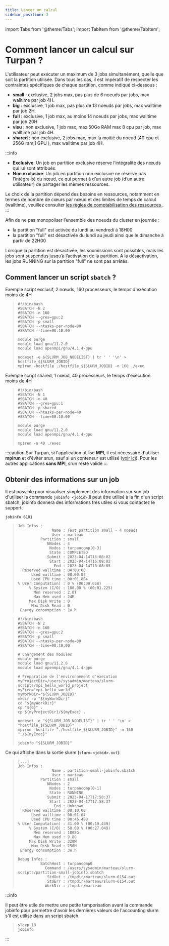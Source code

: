 ```yaml
---
title: Lancer un calcul
sidebar_position: 3
---
```


import Tabs from '@theme/Tabs';
import TabItem from '@theme/TabItem';

# Comment lancer un calcul sur Turpan ? 

<!-- Partition / global = 3 jobs max par utilisateur : -->
L'utilisateur peut exécuter un maximum de 3 jobs simultanément, quelle que soit la partition utilisée. Dans tous les cas, il est impératif de respecter les contraintes spécifiques de chaque partition, comme indiqué ci-dessous :
- **small** : exclusive, 2 jobs max, pas plus de 6 noeuds par jobs, max walltime par job 4H.
- **big** : exclusive, 1 job max, pas plus de 13 noeuds par jobs, max walltime par job 2H.
- **full** : exclusive, 1 job max, au moins 14 noeuds par jobs, max walltime par job 20H
- **visu** : non exclusive, 1 job max, max 50Go RAM max 8 cpu par job, max walltime par job 4H.
- **shared** : non exclusive, 2 jobs max, max la moitié du noeud (40 cpu et 256G ram,1 GPU ), max walltime par job 4H.

:::info
* **Exclusive**: Un job en partition exclusive réserve l’intégralité des nœuds qui lui sont attribués.
* **Non exclusive**: Un job en partition non exclusive ne réserve pas l’intégralité du nœud, ce qui permet à d’un autre job (d’un autre utilisateur) de partager les mêmes ressources.

Le choix de la partition dépend des besoins en ressources, notamment en termes de nombre de cœurs par nœud et des limites de temps de calcul (walltime), veuillez consulter [les règles de comptabilisation des ressources ](../accounting/accounting-rules.md#exemples-).
:::

Afin de ne pas monopoliser l’ensemble des noeuds du cluster en journée :

- la partition "full" est activée du lundi au vendredi à 18H00
- la partition "full" est désactivée du lundi au jeudi ainsi que le dimanche à partir de 22H00

Lorsque la partition est désactivée, les soumissions sont possibles, mais les jobs sont suspendus jusqu’à l’activation de la partition. A la désactivation, les jobs RUNNING sur la partition "full" ne sont pas arrêtés.

## Comment lancer un script `sbatch` ?

<Tabs>
<TabItem label="Exemple script exclusif" value="exclusif" default>

Exemple script exclusif, 2 nœuds, 160 processeurs, le temps d'exécution moins de 4H

>```shell
>#!/bin/bash
>#SBATCH -N 2
>#SBATCH -n 160
>#SBATCH --gres=gpu:2 
>#SBATCH -p small
>#SBATCH --ntasks-per-node=80
>#SBATCH --time=00:10:00
>
>module purge
>module load gnu/11.2.0
>module load openmpi/gnu/4.1.4-gpu
>
>nodeset -e ${SLURM_JOB_NODELIST} | tr ' ' '\n' > hostfile_${SLURM_JOBID}
>mpirun -hostfile ./hostfile_${SLURM_JOBID} -n 160 ./exec
>```

</TabItem>
<TabItem label="Exemple script shared" value="shared">

Exemple script shared, 1 nœud, 40 processeurs,  le temps d'exécution moins de 4H

>```
>#!/bin/bash
>#SBATCH -N 1
>#SBATCH -n 40
>#SBATCH --gres=gpu:1
>#SBATCH -p shared
>#SBATCH --ntasks-per-node=40
>#SBATCH --time=00:10:00
>
>module purge
>module load gnu/11.2.0
>module load openmpi/gnu/4.1.4-gpu
>
>mpirun -n 40 ./exec
>```

</TabItem>
</Tabs>

:::caution
Sur Turpan, si l'application utilise **MPI**, il est nécessaire d'utiliser **mpirun** et d'éviter srun, sauf si un conteneur est utilisé ([voir ici](../logiciels/container/index.md)). Pour les autres applications **sans MPI**, srun reste valide
:::

## Obtenir des informations sur un job

Il est possible pour visualiser simplement des information sur son job d'utiliser la commande `jobinfo <jobid>`.Il peut être utilisé à la fin d'un script sbatch, jobinfo donnera des informations très utiles si vous contactez le support.

<Tabs>
<TabItem label="Normal" value="simple-info" default>

```shell
jobinfo 6101
```

>```
>Job Infos :
>                Name : Test partition small - 4 noeuds
>                User : marteau
>           Partition : small
>              NNodes : 4
>               Nodes : turpancomp[0-3]
>               State : COMPLETED
>              Submit : 2023-04-14T16:08:02
>               Start : 2023-04-14T16:08:02
>                 End : 2023-04-14T16:08:05
>   Reserved walltime : 04:00:00
>       Used walltime : 00:00:03
>       Used CPU time : 00:01.884
>% User Computation) : 0 % (00:00.658)
>      % System (I/O) : 100.00 % (00:01.225)
>        Mem reserved : 2.0T
>        Max Mem used : 24M
>      Max Disk Write : 0
>       Max Disk Read : 0
>  Energy consumption : 1W.h
>```

</TabItem>
<TabItem label="Debug / Support" value="support-info">

>```
>#!/bin/bash
>#SBATCH -N 2
>#SBATCH -n 160
>#SBATCH --gres=gpu:2 
>#SBATCH -p small
>#SBATCH --ntasks-per-node=80
>#SBATCH --time=00:10:00
>
># Chargement des modules
>module purge
>module load gnu/11.2.0
>module load openmpi/gnu/4.1.4-gpu
>
># Preparation de l'environnement d'execution
>myProjectDir=/users/sysadmin/marteau/slurm-scripts/mpi_hello_world_project
>myExec="mpi_hello_world"
>myWorkDir="${SLURM_JOBID}"
>mkdir -p "${myWorkDir}"
>cd "${myWorkDir}"
>cp "${0}" .
>cp ${myProjectDir}/${myExec} .
>
>nodeset -e "${SLURM_JOB_NODELIST}" | tr ' ' '\n' > "hostfile_${SLURM_JOBID}"
>mpirun -hostfile "./hostfile_${SLURM_JOBID}" -n 160 "./${myExec}"
>
>jobinfo "${SLURM_JOBID}"
>```

Ce qui affiche dans la sortie slurm (`slurm-<jobid>.out`):

>```
>[...]
>Job Infos :
>                Name : partition-small-jobinfo.sbatch
>                User : marteau
>           Partition : small
>              NNodes : 2
>               Nodes : turpancomp[0-1]
>               State : RUNNING
>              Submit : 2023-04-17T17:58:37
>               Start : 2023-04-17T17:58:37
>                 End : Unknown
>   Reserved walltime : 00:10:00
>       Used walltime : 00:01:04
>       Used CPU time : 00:46.488
> % User Computation) : 41.00 % (00:19.439)
>      % System (I/O) : 58.00 % (00:27.049)
>        Mem reserved : 1008G
>        Max Mem used : 9.8G
>      Max Disk Write : 329M
>       Max Disk Read : 250M
>  Energy consumption : 3W.h
>
>Debug Infos :
>           BatchHost : turpancomp0
>             Command : /users/sysadmin/marteau/slurm-scripts/partition-small-jobinfo.sbatch
>              StdOut : /tmpdir/marteau/slurm-6154.out
>              StdErr : /tmpdir/marteau/slurm-6154.out
>             WorkDir : /tmpdir/marteau
>```

</TabItem>
</Tabs>

:::info

Il peut être utile de mettre une petite temporisation avant la commande jobinfo pour permettre d'avoir les dernières valeurs de l'accounting slurm s'il est utilisé dans un script sbatch.

>```
>sleep 10
>jobinfo
>```

:::